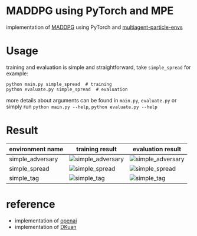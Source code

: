 # MADDPG using PyTorch and MPE

implementation of [MADDPG](https://arxiv.org/pdf/1706.02275.pdf) using PyTorch
and [multiagent-particle-envs](https://github.com/openai/multiagent-particle-envs)

# Usage

training and evaluation is simple and straightforward, take `simple_spread` for example:

```shell
python main.py simple_spread  # training
python evaluate.py simple_spread  # evaluation
```

more details about arguments can be found in `main.py`, `evaluate.py`
or simply run `python main.py --help`, `python evaluate.py --help`

# Result

|  environment name   | training result  |  evaluation result  |
|  ----  | ----  | ---  |
| simple_adversary  | ![simple_adversary](archive/simple_adversary.png) | ![simple_adversary](archive/simple_adversary.gif) | 
| simple_spread  | ![simple_spread](archive/simple_spread.png) | ![simple_spread](archive/simple_spread.gif) | 
| simple_tag  | ![simple_tag](archive/simple_tag.png) | ![simple_tag](archive/simple_tag.gif) | 


# reference

- implementation of [openai](https://github.com/openai/maddpg)
- implementation of [DKuan](https://github.com/Git-123-Hub/maddpg-mpe-pytorch/blob/master/readme.md)
